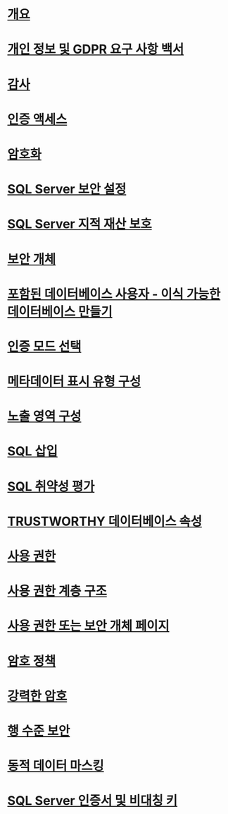 # [개요](security-center-for-sql-server-database-engine-and-azure-sql-database.md)  
# [개인 정보 및 GDPR 요구 사항 백서](microsoft-sql-and-the-gdpr-requirements.md) 
# [감사](../../relational-databases/security/auditing/sql-server-audit-database-engine.md)
# [인증 액세스](../../relational-databases/security/authentication-access/getting-started-with-database-engine-permissions.md)
# [암호화](../../relational-databases/security/encryption/sql-server-encryption.md)
# [SQL Server 보안 설정](securing-sql-server.md)  
# [SQL Server 지적 재산 보호](protecting-your-sql-server-intellectual-property.md)  
# [보안 개체](securables.md)  
# [포함된 데이터베이스 사용자 - 이식 가능한 데이터베이스 만들기](contained-database-users-making-your-database-portable.md)  
# [인증 모드 선택](choose-an-authentication-mode.md)  
# [메타데이터 표시 유형 구성](metadata-visibility-configuration.md)  
# [노출 영역 구성](surface-area-configuration.md)  
# [SQL 삽입](sql-injection.md)
# [SQL 취약성 평가](sql-vulnerability-assessment.md)  
# [TRUSTWORTHY 데이터베이스 속성](trustworthy-database-property.md)  
# [사용 권한](permissions-database-engine.md)  
# [사용 권한 계층 구조](permissions-hierarchy-database-engine.md)  
# [사용 권한 또는 보안 개체 페이지](permissions-or-securables-page.md)  
# [암호 정책](password-policy.md)  
# [강력한 암호](strong-passwords.md)  
# [행 수준 보안](row-level-security.md)  
# [동적 데이터 마스킹](dynamic-data-masking.md)  
# [SQL Server 인증서 및 비대칭 키](sql-server-certificates-and-asymmetric-keys.md)  

